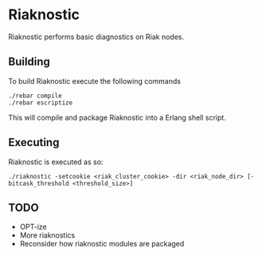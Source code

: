 # Riaknostic

Riaknostic performs basic diagnostics on Riak nodes.

## Building

To build Riaknostic execute the following commands

    ./rebar compile
    ./rebar escriptize

This will compile and package Riaknostic into a Erlang shell script.

## Executing

Riaknostic is executed as so:

    ./riaknostic -setcookie <riak_cluster_cookie> -dir <riak_node_dir> [-bitcask_threshold <threshold_size>]

## TODO

- OPT-ize
- More riaknostics
- Reconsider how riaknostic modules are packaged

